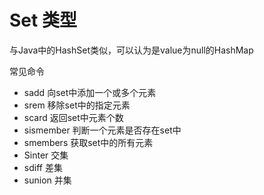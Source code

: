 # Set 类型



与Java中的HashSet类似，可以认为是value为null的HashMap



常见命令

- sadd 向set中添加一个或多个元素
- srem 移除set中的指定元素
- scard 返回set中元素个数
- sismember 判断一个元素是否存在set中
- smembers 获取set中的所有元素
- Sinter 交集
- sdiff 差集
- sunion 并集



